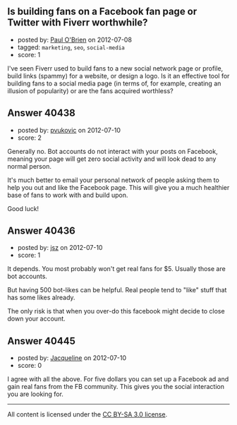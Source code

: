 ## Is building fans on a Facebook fan page or Twitter with Fiverr worthwhile?

- posted by: [Paul O'Brien](https://stackexchange.com/users/-1/759-paul-o-brien) on 2012-07-08
- tagged: `marketing`, `seo`, `social-media`
- score: 1

I've seen Fiverr used to build fans to a new social network page or profile, build links (spammy) for a website, or design a logo. Is it an effective tool for building fans to a social media page (in terms of, for example, creating an illusion of popularity) or are the fans acquired worthless?


## Answer 40438

- posted by: [pvukovic](https://stackexchange.com/users/-1/11662-pvukovic) on 2012-07-10
- score: 2

Generally no. Bot accounts do not interact with your posts on Facebook, meaning your page will  get zero social activity and will look dead to any normal person.

It's much better to email your personal network of people asking them to help you out and like the Facebook page. This will give you a much healthier base of fans to work with and build upon.

Good luck!




## Answer 40436

- posted by: [jsz](https://stackexchange.com/users/-1/13035-jsz) on 2012-07-10
- score: 1

It depends. You most probably won't get real fans for $5. Usually those are bot accounts.

But having 500 bot-likes can be helpful. Real people tend to "like" stuff that has some likes already.

The only risk is that when you over-do this facebook might decide to close down your account.


## Answer 40445

- posted by: [Jacqueline](https://stackexchange.com/users/-1/18709-jacqueline) on 2012-07-10
- score: 0

I agree with all the above. For five dollars you can set up a Facebook ad and gain real fans from the FB community. This gives you the social interaction you are looking for. 



---

All content is licensed under the [CC BY-SA 3.0 license](https://creativecommons.org/licenses/by-sa/3.0/).
